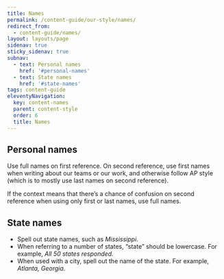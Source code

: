 ```yaml
---
title: Names
permalink: /content-guide/our-style/names/
redirect_from:
  - content-guide/names/
layout: layouts/page
sidenav: true
sticky_sidenav: true
subnav:
  - text: Personal names
    href: '#personal-names'
  - text: State names
    href: '#state-names'
tags: content-guide
eleventyNavigation:
  key: content-names
  parent: content-style
  order: 6
  title: Names
---
```


## Personal names

Use full names on first reference. On second reference, use first names when writing about our teams or our work, and otherwise follow AP style (which is to mostly use last names on second reference).

If the context means that there’s a chance of confusion on second reference when using only first or last names, use full names.

## State names

- Spell out state names, such as _Mississippi_.
- When referring to a number of states, “state” should be lowercase. For example, _All 50 states responded._
- When used with a city, spell out the name of the state. For example, _Atlanta, Georgia_.
